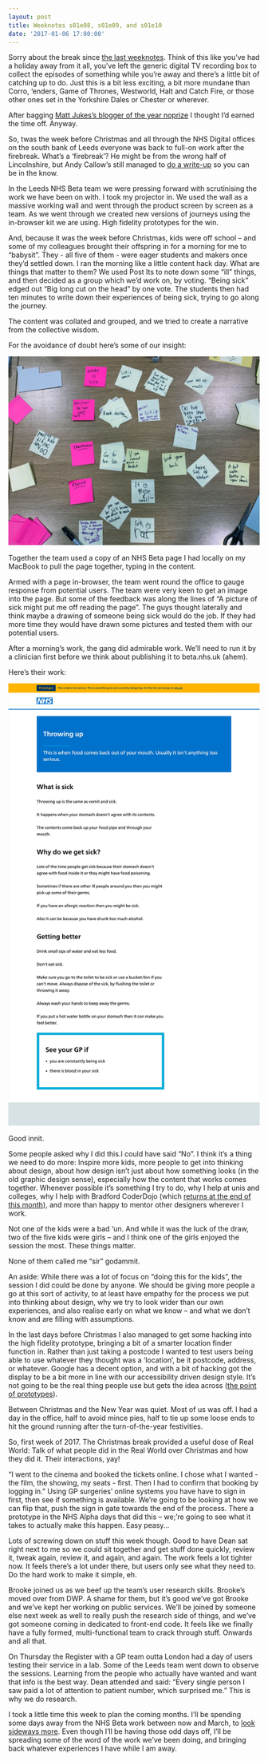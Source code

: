 ```yaml
---
layout: post
title: Weeknotes s01e08, s01e09, and s01e10
date: '2017-01-06 17:00:00'
---
```

Sorry about the break since [the last weeknotes](//medium.com/nhs-beta-leeds-weeknotes/weeknotes-s01e07-f5cbc366f994#.rx4ys29kj). Think of this like you’ve had a holiday away from it all, you’ve left the generic digital TV recording box to collect the episodes of something while you’re away and there’s a little bit of catching up to do. Just this is a bit less exciting, a bit more mundane than Corro, ‘enders, Game of Thrones, Westworld, Halt and Catch Fire, or those other ones set in the Yorkshire Dales or Chester or wherever.

After bagging [Matt Jukes’s blogger of the year noprize](//productforthepeople.xyz/the-jukesies-2016-da6600456210#.104b4ain8) I thought I’d earned the time off. Anyway.

So, twas the week before Christmas and all through the NHS Digital offices on the south bank of Leeds everyone was back to full-on work after the firebreak. What’s a ‘firebreak’? He might be from the wrong half of Lincolnshire, but Andy Callow’s still managed to [do a write-up](https://medium.com/@andy.callow.hscic/relight-my-firebreak-721d91d7d198#.gmwnllodr) so you can be in the know.

In the Leeds NHS Beta team we were pressing forward with scrutinising the work we have been on with. I took my projector in. We used the wall as a massive working wall and went through the product screen by screen as a team. As we went through we created new versions of journeys using the in-browser kit we are using. High fidelity prototypes for the win.

And, because it was the week before Christmas, kids were off school – and some of my colleagues brought their offspring in for a morning for me to “babysit”. They - all five of them - were eager students and makers once they’d settled down. I ran the morning like a little content hack day. What are things that matter to them? We used Post Its to note down some “ill” things, and then decided as a group which we’d work on, by voting. “Being sick” edged out “Big long cut on the head” by one vote. The students then had ten minutes to write down their experiences of being sick, trying to go along the journey.

The content was collated and grouped, and we tried to create a narrative from the collective wisdom.

For the avoidance of doubt here’s some of our insight:

![](/assets/06-01-2017-desk.jpg)

Together the team used a copy of an NHS Beta page I had locally on my MacBook to pull the page together, typing in the content.

Armed with a page in-browser, the team went round the office to gauge response from potential users. The team were very keen to get an image into the page. But some of the feedback was along the lines of “A picture of sick might put me off reading the page”. The guys thought laterally and think maybe a drawing of someone being sick would do the job. If they had more time they would have drawn some pictures and tested them with our potential users.

After a morning’s work, the gang did admirable work. We’ll need to run it by a clinician first before we think about publishing it to beta.nhs.uk (ahem).

Here’s their work:

![](/assets/06-01-2017-screen-grab.jpg)

Good innit.

Some people asked why I did this.I could have said “No”. I think it’s a thing we need to do more: Inspire more kids, more people to get into thinking about design, about how design isn’t just about how something looks (in the old graphic design sense), especially how the content that works comes together. Whenever possible it’s something I try to do, why I help at unis and colleges, why I help with Bradford CoderDojo (which [returns at the end of this month](/bradford-coder-dojo-back-for-2017/)), and more than happy to mentor other designers wherever I work.

Not one of the kids were a bad ‘un. And while it was the luck of the draw, two of the five kids were girls – and I think one of the girls enjoyed the session the most. These things matter.

None of them called me “sir” godammit.

An aside: While there was a lot of focus on “doing this for the kids”, the session I did could be done by anyone. We should be giving more people a go at this sort of activity, to at least have empathy for the process we put into thinking about design, why we try to look wider than our own experiences, and also realise early on what we know – and what we don’t know and are filling with assumptions.

In the last days before Christmas I also managed to get some hacking into the high fidelity prototype, bringing a bit of a smarter location finder function in. Rather than just taking a postcode I wanted to test users being able to use whatever they thought was a ‘location’, be it postcode, address, or whatever. Google has a decent option, and with a bit of hacking got the display to be a bit more in line with our accessibility driven design style. It’s not going to be the real thing people use but gets the idea across ([the point of prototypes](/a-short-note-about-prototyping/)).

Between Christmas and the New Year was quiet. Most of us was off. I had a day in the office, half to avoid mince pies, half to tie up some loose ends to hit the ground running after the turn-of-the-year festivities.

So, first week of 2017. The Christmas break provided a useful dose of Real World: Talk of what people did in the Real World over Christmas and how they did it. Their interactions, yay!

“I went to the cinema and booked the tickets online. I chose what I wanted - the film, the showing, my seats - first. Then I had to confirm that booking by logging in.” Using GP surgeries’ online systems you have have to sign in first, then see if something is available. We’re going to be looking at how we can flip that, push the sign in gate towards the end of the process. There a prototype in the NHS Alpha days that did this – we;’re going to see what it takes to actually make this happen. Easy peasy…

Lots of screwing down on stuff this week though. Good to have Dean sat right next to me so we could sit together and get stuff done quickly, review it, tweak again, review it, and again, and again. The work feels a lot tighter now. It feels there’s a lot under there, but users only see what they need to. Do the hard work to make it simple, eh.

Brooke joined us as we beef up the team’s user research skills. Brooke’s moved over from DWP. A shame for them, but it’s good we’ve got Brooke and we’ve kept her working on public services. We’ll be joined by someone else next week as well to really push the research side of things, and we’ve got someone coming in dedicated to front-end code. It feels like we finally have a fully formed, multi-functional team to crack through stuff. Onwards and all that.

On Thursday the Register with a GP team outta London had a day of users testing their service in a lab. Some of the Leeds team went down to observe the sessions. Learning from the people who actually have wanted and want that info is the best way. Dean attended and said: “Every single person I saw paid a lot of attention to patient number, which surprised me.” This is why we do research.

I took a little time this week to plan the coming months. I’ll be spending some days away from the NHS Beta work between now and March, to [look sideways more](/look-sideways-more/). Even though I’ll be having those odd days off, I’ll be spreading some of the word of the work we’ve been doing, and bringing back whatever experiences I have while I am away.
